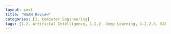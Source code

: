 ```yaml
---
layout: post
title: "WGAN Review"
categories: [1. Computer Engineering]
tags: [1.2. Artificial Intelligence, 1.2.2. Deep Learning, 1.2.2.5. GAN, 1.7. Literature Review]
---
```


